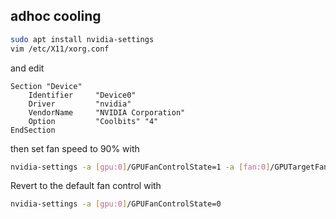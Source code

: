 ## adhoc cooling

```bash
sudo apt install nvidia-settings
vim /etc/X11/xorg.conf
```
and edit
```
Section "Device"
    Identifier     "Device0"
    Driver         "nvidia"
    VendorName     "NVIDIA Corporation"
    Option         "Coolbits" "4"
EndSection
```

then set fan speed to 90% with
```bash
nvidia-settings -a [gpu:0]/GPUFanControlState=1 -a [fan:0]/GPUTargetFanSpeed=90
```

Revert to the default fan control with
```bash
nvidia-settings -a [gpu:0]/GPUFanControlState=0
```
